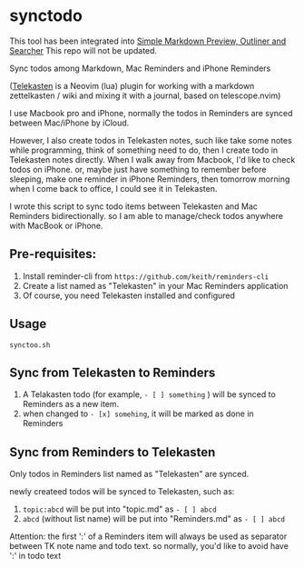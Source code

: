 # synctodo

This tool has been integrated into [Simple Markdown Preview, Outliner and Searcher](https://github.com/cnshsliu/smp.nvim)
This repo will not be updated.


Sync todos among Markdown, Mac Reminders and iPhone Reminders

([Telekasten](https://github.com/renerocksai/telekasten.nvim) is a Neovim (lua) plugin for working with a markdown zettelkasten / wiki and mixing it with a journal, based on telescope.nvim)

I use Macbook pro and iPhone, normally the todos in Reminders are synced between Mac/iPhone by iCloud.

However, I also create todos in Telekasten notes, such like take some notes while programming, think of something need to do, then I create todo in Telekasten notes directly. When I walk away from Macbook, I'd like to check todos on iPhone. or, maybe just have something to remember before sleeping, make one reminder in iPhone Reminders, then tomorrow morning when I come back to office, I could see it in Telekasten.

I wrote this script to sync todo items between Telekasten and Mac Reminders bidirectionally.
so I am able to manage/check todos anywhere with MacBook or iPhone.

## Pre-requisites:

1. Install reminder-cli from `https://github.com/keith/reminders-cli`
2. Create a list named as "Telekasten" in your Mac Reminders application
3. Of course, you need Telekasten installed and configured

## Usage

```
synctoo.sh
```

## Sync from Telekasten to Reminders

1. A Telakasten todo (for example, `- [ ] something` ) will be synced to Reminders as a new item.
2. when changed to `- [x] somehing`, it will be marked as done in Reminders

## Sync from Reminders to Telekasten

Only todos in Reminders list named as "Telekasten" are synced.

newly createed todos will be synced to Telekasten, such as:

1. `topic:abcd` will be put into "topic.md" as `- [ ] abcd`
2. `abcd` (without list name) will be put into "Reminders.md" as `- [ ] abcd`

Attention: the first ':' of a Reminders item will always be used as separator between TK note name and todo text. so normally, you'd like to avoid have ':' in todo text
